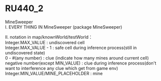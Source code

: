 # RU440_2
MineSweeper   
 I. EVERY THING IN MineSweeper (package MineSweeper)  
 
 II. notation in map/knownWorld/testWorld：  
 Integer.MAX_VALUE : undiscovered cell  
 Integer.MAX_VALUE - 1 : safe cell during inference process(still in undiscovered state)  
 0 - #(any number) : clue (indicate how many mines around current cell)  
 negative number(except MIN_VALUE) : clue during inference process(don't want to interference any clue which get from game env)  
 Integer.MIN_VALUE/MINE_PLACEHOLDER : mine   
 
 
